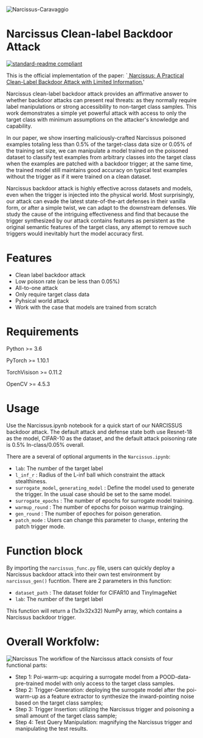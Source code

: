 ![Narcissus-Caravaggio](https://user-images.githubusercontent.com/77789132/162662050-11494b6e-a4fd-486b-80ef-d895654e4a8d.jpg)

# Narcissus Clean-label Backdoor Attack

[![standard-readme compliant](https://img.shields.io/badge/readme%20style-standard-brightgreen.svg?style=flat-square)](https://github.com/RichardLitt/standard-readme)

This is the official implementation of the paper: `<a href="http://www.yi-zeng.com/wp-content/uploads/2022/04/Narcissus_Backdoor.pdf"> Narcissus: A Practical Clean-Label Backdoor Attack with Limited Information.</a>'

Narcissus clean-label backdoor attack provides an affirmative answer to whether backdoor attacks can present real threats: as they normally require label manipulations or strong accessibility to non-target class samples. This work demonstrates a simple yet powerful attack with access to only the target class with minimum assumptions on the attacker's knowledge and capability.

In our paper, we show inserting maliciously-crafted Narcissus poisoned examples totaling less than 0.5\% of the target-class data size or 0.05\% of the training set size, we can manipulate a model trained on the poisoned dataset to classify test examples from arbitrary classes into the target class when the examples are patched with a backdoor trigger; at the same time, the trained model still maintains good accuracy on typical test examples without the trigger as if it were trained on a clean dataset. 

Narcissus backdoor attack is highly effective across datasets and models, even when the trigger is injected into the physical world. Most surprisingly, our attack can evade the latest state-of-the-art defenses in their vanilla form, or after a simple twist, we can adapt to the downstream defenses. We study the cause of the intriguing effectiveness and find that because the trigger synthesized by our attack contains features as persistent as the original semantic features of the target class, any attempt to remove such triggers would inevitably hurt the model accuracy first.

# Features
- Clean label backdoor attack
- Low poison rate (can be less than 0.05\%)
- All-to-one attack
- Only require target class data
- Pyhsical world attack
- Work with the case that models are trained from scratch

# Requirements
Python >= 3.6

PyTorch >= 1.10.1

TorchVisison >= 0.11.2

OpenCV >= 4.5.3

# Usage

Use the Narcissus.ipynb notebook for a quick start of our NARCISSUS backdoor attack. The default attack and defense state both use Resnet-18 as the model, CIFAR-10 as the dataset, and the default attack poisoning rate is 0.5% In-class/0.05% overall.

There are a several of optional arguments in the ```Narcissus.ipynb```:

- ```lab```: The number of the target label
- ```l_inf_r``` : Radius of the L-inf ball which constraint the attack stealthiness.
- ```surrogate_model```, ```generating_model``` : Define the model used to generate the trigger. In the usual case should be set to the same model.
- ```surrogate_epochs``` : The number of epochs for surrogate model training.
- ```warmup_round``` : The number of epochs for poison warmup trainging.
- ```gen_round``` : The number of epoches for poison generation.
- ```patch_mode``` : Users can change this parameter to ```change```, entering the patch trigger mode. 

# Function block
By importing the ```narcissus_func.py``` file, users can quickly deploy a Narcissus backdoor attack into their own test environment by ```narcissus_gen()``` fucntion. There are 2 parameters in this function:
- ```dataset_path``` : The dataset folder for CIFAR10 and TinyImageNet
- ```lab```: The number of the target label

This function will return a (1x3x32x32) NumPy array, which contains a Narcissus backdoor trigger.

# Overall Workfolw:
![Narcissus](https://user-images.githubusercontent.com/64983135/162639447-05d02a49-9668-49a0-8d91-c82b952a801e.png)
The workflow of the Narcissus attack consists of four functional parts:

- Step 1: Poi-warm-up: acquiring a surrogate model from a POOD-data-pre-trained model with only access to the target class samples. 
- Step 2: Trigger-Generation: deploying the surrogate model after the poi-warm-up as a feature extractor to synthesize the inward-pointing noise based on the target class samples; 
- Step 3: Trigger Insertion: utilizing the Narcissus trigger and poisoning a small amount of the target class sample; 
- Step 4: Test Query Manipulation: magnifying the Narcissus trigger and manipulating the test results.

